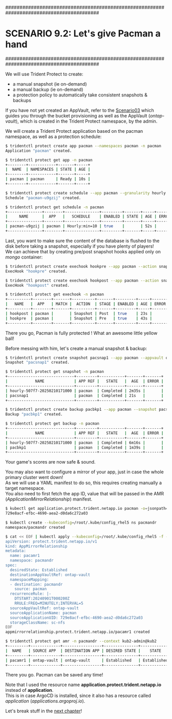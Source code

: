 #########################################################################################
# SCENARIO 9.2: Let's give Pacman a hand
#########################################################################################

We will use Trident Protect to create:  
- a manual snapshot (ie on-demand)  
- a manual backup (ie on-demand)  
- a protection policy to automatically take consistent snapshots & backups  

If you have not yet created an AppVault, refer to the [Scenario03](../../Scenario03/) which guides you through the bucket provisioning as well as the AppVault (_ontap-vault_), which is created in the Trident Protect namespace, by the admin.  

We will create a Trident Protect application based on the pacman namespace, as well as a protection schedule:  
```bash
$ tridentctl protect create app pacman --namespaces pacman -n pacman
Application "pacman" created.

$ tridentctl protect get app -n pacman
+--------+------------+-------+-----+
|  NAME  | NAMESPACES | STATE | AGE |
+--------+------------+-------+-----+
| pacman | pacman     | Ready | 10s |
+--------+------------+-------+-----+

$ tridentctl protect create schedule --app pacman --granularity hourly --minute 10 --snapshot-retention 3 --backup-retention 3 --appvault ontap-vault -n pacman
Schedule "pacman-u9gzij" created.

$ tridentctl protect get schedule -n pacman
+---------------+--------+---------------+---------+-------+-----+-------+
|     NAME      |  APP   |   SCHEDULE    | ENABLED | STATE | AGE | ERROR |
+---------------+--------+---------------+---------+-------+-----+-------+
| pacman-u9gzij | pacman | Hourly:min=10 | true    |       | 52s |       |
+---------------+--------+---------------+---------+-------+-----+-------+
```
Last, you want to make sure the content of the database is flushed to the disk before taking a snapshot, especially if you have plenty of players!  
We can achieve that by creating pre/post snapshot hooks applied only on _mongo_ container:  
```bash
$ tridentctl protect create exechook hookpre --app pacman --action snapshot --stage pre --source-file ~/Verda/MongoDB/mongodb-hooks.sh --arg pre --match containerName:mongo -n pacman
ExecHook "hookpre" created.

$ tridentctl protect create exechook hookpost --app pacman --action snapshot --stage post --source-file ~/root~/Verda/MongoDB/mongodb-hooks.sh --arg post --match containerName:mongo -n pacman
ExecHook "hookpost" created.

$ tridentctl protect get exechook -n pacman
+----------+--------+-------+----------+-------+---------+-----+-------+
|   NAME   |  APP   | MATCH |  ACTION  | STAGE | ENABLED | AGE | ERROR |
+----------+--------+-------+----------+-------+---------+-----+-------+
| hookpost | pacman |       | Snapshot | Post  | true    | 23s |       |
| hookpre  | pacman |       | Snapshot | Pre   | true    | 43s |       |
+----------+--------+-------+----------+-------+---------+-----+-------+
```

There you go, Pacman is fully protected ! What an awesome little yellow ball!  

Before messing with him, let's create a manual snapshot & backup:  
```bash
$ tridentctl protect create snapshot pacsnap1 --app pacman --appvault ontap-vault -n pacman
Snapshot "pacsnap1" created.

$ tridentctl protect get snapshot -n pacman
+-----------------------------+---------+-----------+-------+-------+
|            NAME             | APP REF |   STATE   |  AGE  | ERROR |
+-----------------------------+---------+-----------+-------+-------+
| hourly-507f7-20250210171000 | pacman  | Completed | 2m35s |       |
| pacsnap1                    | pacman  | Completed | 21s   |       |
+-----------------------------+---------+-----------+-------+-------+

$ tridentctl protect create backup pacbkp1 --app pacman --snapshot pacsnap1 --appvault ontap-vault -n pacman
Backup "pacbkp1" created.

$ tridentctl protect get backup -n pacman
+-----------------------------+---------+-----------+-------+-------+
|            NAME             | APP REF |   STATE   |  AGE  | ERROR |
+-----------------------------+---------+-----------+-------+-------+
| hourly-507f7-20250210171000 | pacman  | Completed | 6m16s |       |
| pacbkp1                     | pacman  | Completed | 1m39s |       |
+-----------------------------+---------+-----------+-------+-------+
```
Your game's scores are now safe & sound.  

You may also want to configure a mirror of your app, just in case the whole primary cluster went down!  
As we will use a YAML manifest to do so, this requires creating manually a target namespace.  
You also need to first fetch the app ID, value that will be passed in the AMR (_ApplicationMirrorRelationship_) manifest.  
```bash
$ kubectl get application.protect.trident.netapp.io pacman -o=jsonpath='{.metadata.uid}' -n pacman
729e8acf-efbc-4690-aea2-d0da6c272a03

$ kubectl create --kubeconfig=/root/.kube/config_rhel5 ns pacmandr
namespace/pacmandr created

$ cat << EOF | kubectl apply --kubeconfig=/root/.kube/config_rhel5 -f -
apiVersion: protect.trident.netapp.io/v1
kind: AppMirrorRelationship
metadata:
  name: pacamr1
  namespace: pacmandr
spec:
  desiredState: Established
  destinationAppVaultRef: ontap-vault
  namespaceMapping:
  - destination: pacmandr
    source: pacman
  recurrenceRule: |-
    DTSTART:20240901T000200Z
    RRULE:FREQ=MINUTELY;INTERVAL=5
  sourceAppVaultRef: ontap-vault
  sourceApplicationName: pacman
  sourceApplicationUID: 729e8acf-efbc-4690-aea2-d0da6c272a03
  storageClassName: sc-nfs
EOF
appmirrorrelationship.protect.trident.netapp.io/pacamr1 created

$ tridentctl protect get amr -n pacmandr --context kub2-admin@kub2
+---------+-------------+-----------------+---------------+-------------+-------+-------+
|  NAME   | SOURCE APP  | DESTINATION APP | DESIRED STATE |    STATE    |  AGE  | ERROR |
+---------+-------------+-----------------+---------------+-------------+-------+-------+
| pacamr1 | ontap-vault | ontap-vault     | Established   | Established | 4m21s |       |
+---------+-------------+-----------------+---------------+-------------+-------+-------+
```
There you go. Pacman can be saved any time!  

Note that I used the resource name **application.protect.trident.netapp.io** instead of **application**.  
This is in case ArgoCD is installed, since it also has a resource called _application_ (_applications.argoproj.io_).

Let's break stuff in the [next chapter](../3_Restore)!  